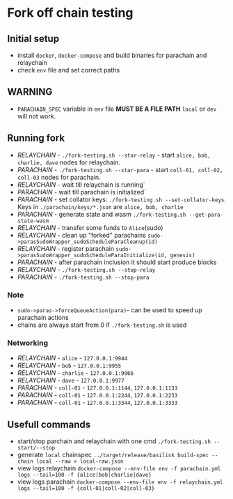 # Fork off chain testing

## Initial setup
* install `docker`, `docker-compose` and build binaries for parachain and relaychain
* check `env` file and set correct paths 

## WARNING
* `PARACHAIN_SPEC` variable in `env` file **MUST BE A FILE PATH** `local` or `dev` will not work.

## Running fork

* *RELAYCHAIN* - `./fork-testing.sh --star-relay` - start `alice, bob, charlie, dave` nodes for relaychain.
* *PARACHAIN* - `./fork-testing.sh --star-para` - start `coll-01, coll-02, coll-03` nodes for parachain.
* *RELAYCHAIN* - wait till relaychain is running`
* *PARACHAIN* - wait till parachain is initialized`
* *PARACHAIN* - set collator keys: `./fork-testing.sh --set-collator-keys`. Keys in `./parachain/keys/*.json` are `alice, bob, charlie`
* *PARACHAIN* - generate state and wasm `./fork-testing.sh --get-para-state-wasm`
* *RELAYCHAIN* - transfer some funds to `Alice`(sudo)
* *RELAYCHAIN* - clean up "forked" parachains `sudo->parasSudoWrapper_sudoScheduleParaCleanup(id)`
* *RELAYCHAIN* - register parachain `sudo->parasSudoWrapper_sudoScheduleParaInitialize(id, genesis)`
* *PARACHAIN* - after parachain inclusion it should start produce blocks 
* *RELAYCHAIN* - `./fork-testing.sh --stop-relay`
* *PARACHAIN* - `./fork-testing.sh --stop-para`

### Note
* `sudo->paras->forceQueueAction(para)`- can be used to speed up parachain actions
* chains are always start from 0 if `./fork-testing.sh` is used

### Networking
* *RELAYCHAIN* - `alice` - `127.0.0.1:9944`
* *RELAYCHAIN* - `bob` - `127.0.0.1:9955`
* *RELAYCHAIN* - `charlie` - `127.0.0.1:9966`
* *RELAYCHAIN* - `dave` - `127.0.0.1:9977`
* *PARACHAIN* - `coll-01` - `127.0.0.1:1144`, `127.0.0.1:1133`
* *PARACHAIN* - `coll-01` - `127.0.0.1:2244`, `127.0.0.1:2233`
* *PARACHAIN* - `coll-01` - `127.0.0.1:3344`, `127.0.0.1:3333`

## Usefull commands
* start/stop parchain and relaychain with one cmd `./fork-testing.sh --start/--stop`
* generate `local` chainspec `../target/release/basilisk build-spec --chain local --raw > local-raw.json`
* view logs relaychain `docker-compose --env-file env -f parachain.yml logs --tail=100 -f {alice|bob|charlie|dave}` 
* view logs parachain `docker-compose --env-file env -f relaychain.yml logs --tail=100 -f {coll-01|coll-02|coll-03}`

